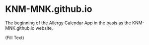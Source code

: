 # KNM-MNK.github.io

The beginning of the Allergy Calendar App in the basis as the KNM-MNK.github.io website.

(Fill Text)
